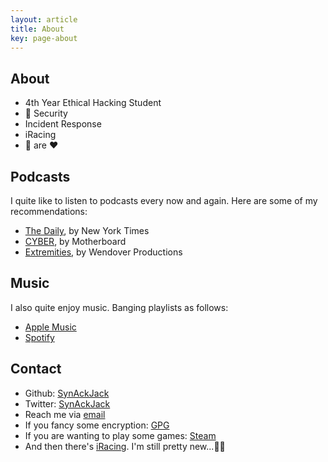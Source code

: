 ```yaml
---
layout: article
title: About
key: page-about
---
```


## About
* 4th Year Ethical Hacking Student
*  Security
* Incident Response
* iRacing 
* 🐶 are ❤️

## Podcasts
I quite like to listen to podcasts every now and again. Here are some of my recommendations:
* [The Daily](https://podcasts.apple.com/gb/podcast/the-daily/id1200361736), by New York Times
* [CYBER](https://podcasts.apple.com/gb/podcast/cyber/id1441708044), by Motherboard
* [Extremities](https://podcasts.apple.com/gb/podcast/extremities/id1467292185), by Wendover Productions

## Music
I also quite enjoy music. Banging playlists as follows: 
* [Apple Music](https://music.apple.com/profile/synackjack)
* [Spotify](https://open.spotify.com/user/jackclark340?si=qvRVe1v6TGa2Fccg0ifnQw)

## Contact

* Github: [SynAckJack](https://github.com/SynAckJack/)
* Twitter: [SynAckJack](https://twitter.com/SynAckJack/)
* Reach me via [email](mailto:jack@synackjack.co.uk)
* If you fancy some encryption: [GPG](https://keys.openpgp.org/search?q=jack%40synackjack.co.uk)
* If you are wanting to play some games: [Steam](https://steamcommunity.com/id/SmithyIsLove/)
* And then there's [iRacing](https://members.iracing.com/membersite/member/CareerStats.do?custid=351118). I'm still pretty new...🤷‍♂️